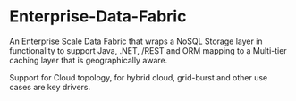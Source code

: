 # Enterprise-Data-Fabric
An Enterprise Scale Data Fabric that wraps a NoSQL Storage layer in functionality to support Java, .NET, /REST and ORM mapping to a Multi-tier caching layer that is geographically aware. 

Support for Cloud topology, for hybrid cloud, grid-burst and other use cases are key drivers.
